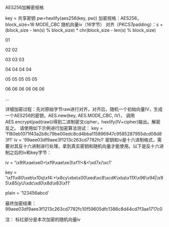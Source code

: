 AES256加解密规格

key = 共享密钥
pw=hexlify(aes256(key, pw))
加密规格：AES256，block_size=16 MODE_CBC 随机向量iv（16字节）
对齐（PKCS7padding）：s + (block_size - len(s) % block_size) * chr(block_size - len(s) % block_size)

01

02 02

03 03 03

04 04 04 04

05 05 05 05 05

06 06 06 06 06 06

...


详细加密过程：先对原始字节raw进行对齐，对齐后，随机一个初始向量IV，生成一个AES256的密钥，AES.new(key, AES.MODE_CBC, IV)， 调用AES.encrypt(pad(raw))得到二进制密文cipher，hexlify(IV+cipher)输出。解密反之。
请使用如下示例进行加密算法测试：
key = 'f180eb1071f43a2b8c79be00edc8cd4bba115896947c9585287955dcd08d83f1'
iv = '99aee03df9aee3f1213c263cd7782fc1'
密钥和iv是十六进制格式，需要对其反十六进制进行处理，拿到真实密钥和随机向量才能使用。以下是反十六进制之后的iv和key字节：

iv = '\x99\xae\xe0=\xf9\xae\xe3\xf1!<&<\xd7x/\xc1'

key = '\xf1\x80\xeb\x10q\xf4:+\x8cy\xbe\x00\xed\xc8\xcdK\xba\x11X\x96\x94|\x95\x85(yU\xdc\xd0\x8d\x83\xf1'

 

plain = '123456abcd'

最终加密结果：99aee03df9aee3f1213c263cd7782fc10f59605dfc1386c8d44cd7f3ae1717c0

注： 标红部分是本次加密的随机向量iv
